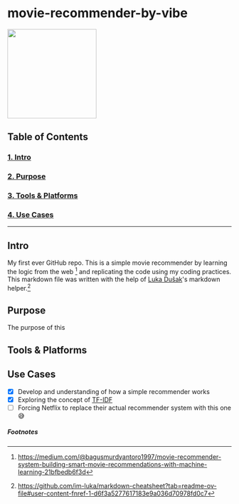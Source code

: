 # movie-recommender-by-vibe

<img src = "https://github.com/ViBe-68/movie-recommender-by-vibe/assets/65676824/aeca6e45-2627-4a42-a2a3-d0cd9cdcaca7" width = "200"/>

## Table of Contents
### [1. Intro](#intro)
### [2. Purpose](#purpose)
### [3. Tools & Platforms](#Tools-&-Platforms-Used)
### [4. Use Cases](#Use-Cases)
---

## Intro

My first ever GitHub repo. This is a simple movie recommender by learning the logic from the web [^1] and replicating the code using my coding practices. This markdown file was written with the help of [Luka Dušak](https://github.com/im-luka)'s markdown helper.[^2]

## Purpose
The purpose of this 

## Tools & Platforms



## Use Cases
- [x] Develop and understanding of how a simple recommender works
- [x] Exploring the concept of [TF-IDF](#purpose)
- [ ] Forcing Netflix to replace their actual recommender system with this one 😅

##### Footnotes
[^1]: https://medium.com/@bagusmurdyantoro1997/movie-recommender-system-building-smart-movie-recommendations-with-machine-learning-21bfbedb6f3d

[^2]: https://github.com/im-luka/markdown-cheatsheet?tab=readme-ov-file#user-content-fnref-1-d6f3a5277617183e9a036d70978fd0c7